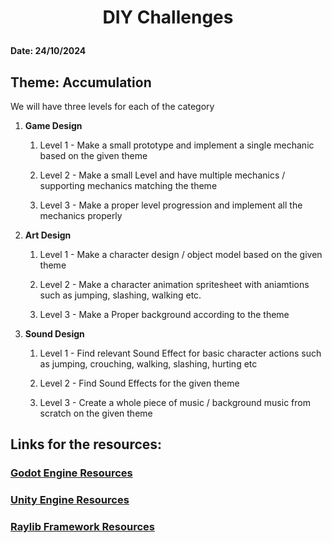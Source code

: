# <p align="center"> DIY Challenges </p>
#### Date: 24/10/2024

## Theme:  **Accumulation**

We will have three levels for each of the category

1) <b>Game Design</b>
   1) Level 1 - Make a small prototype and implement a single mechanic based on the given theme 
   
   2) Level 2 - Make a small Level and have multiple mechanics / supporting mechanics matching the theme
   
   3) Level 3 - Make a proper level progression and implement all the mechanics properly


2) <b>Art Design</b>
   1) Level 1 - Make a character design / object model based on the given theme
   
   2) Level 2 - Make a character animation spritesheet with aniamtions such as jumping, slashing, walking etc.
   
   3) Level 3 - Make a Proper background according to the theme


3) <b>Sound Design</b>
   1) Level 1 - Find relevant Sound Effect for basic character actions such as jumping, crouching, walking, slashing, hurting etc
   
   2) Level 2 - Find Sound Effects for the given theme
   
   3) Level 3 - Create a whole piece of music / background music from scratch on the given theme

## Links for the resources:
### <a href="../Session-2 DIY Challenge Session 24-10-2024/Resources/Godot-resources.md">Godot Engine Resources</a>
### <a href="../Session-2 DIY Challenge Session 24-10-2024/Resources/Unity-resources.md">Unity Engine Resources</a>
### <a href="../Session-2 DIY Challenge Session 24-10-2024/Resources/Raylib-resources.md">Raylib Framework Resources</a>
